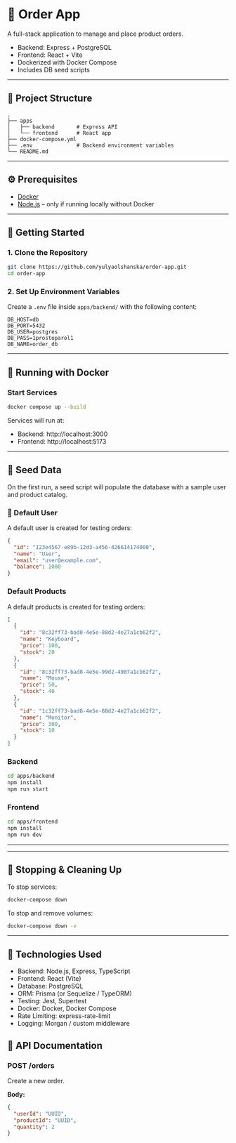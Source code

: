 # 💼 Order App

A full-stack application to manage and place product orders.

- Backend: Express + PostgreSQL
- Frontend: React + Vite
- Dockerized with Docker Compose
- Includes DB seed scripts

---

## 📁 Project Structure

```
.
├── apps
│   ├── backend       # Express API
│   └── frontend      # React app
├── docker-compose.yml
├── .env              # Backend environment variables
└── README.md
```

---

## ⚙️ Prerequisites

- [Docker](https://www.docker.com/products/docker-desktop)
- [Node.js](https://nodejs.org/) – only if running locally without Docker

---

## 🚀 Getting Started

### 1. Clone the Repository

```bash
git clone https://github.com/yulyaolshanska/order-app.git
cd order-app
```

### 2. Set Up Environment Variables

Create a `.env` file inside `apps/backend/` with the following content:

```env
DB_HOST=db
DB_PORT=5432
DB_USER=postgres
DB_PASS=1prostoparol1
DB_NAME=order_db
```

---

## 🐳 Running with Docker

### Start Services

```bash
docker compose up --build
```

Services will run at:

- Backend: http://localhost:3000
- Frontend: http://localhost:5173

---

## 🌱 Seed Data

On the first run, a seed script will populate the database with a sample user and product catalog.

### 🧑 Default User

A default user is created for testing orders:

```json
{
  "id": "123e4567-e89b-12d3-a456-426614174000",
  "name": "User",
  "email": "user@example.com",
  "balance": 1000
}
```

### Default Products

A default products is created for testing orders:

```json
[
  {
    "id": "8c32ff73-bad8-4e5e-88d2-4e27a1cb62f2",
    "name": "Keyboard",
    "price": 100,
    "stock": 20
  },
  {
    "id": "8c32ff73-bad8-4e5e-99d2-4907a1cb62f2",
    "name": "Mouse",
    "price": 50,
    "stock": 40
  },
  {
    "id": "1c32ff73-bad8-4e5e-88d2-4e27a1cb62f2",
    "name": "Monitor",
    "price": 300,
    "stock": 10
  }
]
```

### Backend

```bash
cd apps/backend
npm install
npm run start
```

### Frontend

```bash
cd apps/frontend
npm install
npm run dev
```

---

---

## 🧼 Stopping & Cleaning Up

To stop services:

```bash
docker-compose down
```

To stop and remove volumes:

```bash
docker-compose down -v
```

---

## 🧩 Technologies Used

- Backend: Node.js, Express, TypeScript
- Frontend: React (Vite)
- Database: PostgreSQL
- ORM: Prisma (or Sequelize / TypeORM)
- Testing: Jest, Supertest
- Docker: Docker, Docker Compose
- Rate Limiting: express-rate-limit
- Logging: Morgan / custom middleware

## 📁 API Documentation

### POST /orders

Create a new order.

**Body:**

```json
{
  "userId": "UUID",
  "productId": "UUID",
  "quantity": 2
}
```
